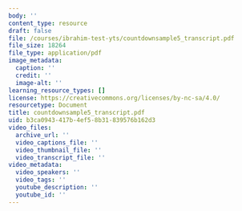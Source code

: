 ```yaml
---
body: ''
content_type: resource
draft: false
file: /courses/ibrahim-test-yts/countdownsample5_transcript.pdf
file_size: 18264
file_type: application/pdf
image_metadata:
  caption: ''
  credit: ''
  image-alt: ''
learning_resource_types: []
license: https://creativecommons.org/licenses/by-nc-sa/4.0/
resourcetype: Document
title: countdownsample5_transcript.pdf
uid: b3ca0943-417b-4ef5-8b31-839576b162d3
video_files:
  archive_url: ''
  video_captions_file: ''
  video_thumbnail_file: ''
  video_transcript_file: ''
video_metadata:
  video_speakers: ''
  video_tags: ''
  youtube_description: ''
  youtube_id: ''
---
```

